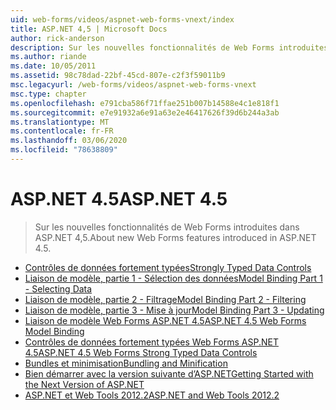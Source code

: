 ```yaml
---
uid: web-forms/videos/aspnet-web-forms-vnext/index
title: ASP.NET 4,5 | Microsoft Docs
author: rick-anderson
description: Sur les nouvelles fonctionnalités de Web Forms introduites dans ASP.NET 4,5.
ms.author: riande
ms.date: 10/05/2011
ms.assetid: 98c78dad-22bf-45cd-807e-c2f3f59011b9
msc.legacyurl: /web-forms/videos/aspnet-web-forms-vnext
msc.type: chapter
ms.openlocfilehash: e791cba586f71ffae251b007b14588e4c1e818f1
ms.sourcegitcommit: e7e91932a6e91a63e2e46417626f39d6b244a3ab
ms.translationtype: MT
ms.contentlocale: fr-FR
ms.lasthandoff: 03/06/2020
ms.locfileid: "78638809"
---
```

# <a name="aspnet-45"></a><span data-ttu-id="fc612-103">ASP.NET 4.5</span><span class="sxs-lookup"><span data-stu-id="fc612-103">ASP.NET 4.5</span></span>

> <span data-ttu-id="fc612-104">Sur les nouvelles fonctionnalités de Web Forms introduites dans ASP.NET 4,5.</span><span class="sxs-lookup"><span data-stu-id="fc612-104">About new Web Forms features introduced in ASP.NET 4.5.</span></span>

- [<span data-ttu-id="fc612-105">Contrôles de données fortement typées</span><span class="sxs-lookup"><span data-stu-id="fc612-105">Strongly Typed Data Controls</span></span>](aspnet-vnext-videos-strongly-typed-data-controls.md)
- [<span data-ttu-id="fc612-106">Liaison de modèle, partie 1 - Sélection des données</span><span class="sxs-lookup"><span data-stu-id="fc612-106">Model Binding Part 1 - Selecting Data</span></span>](aspnet-vnext-videos-model-binding-part-1-selecting-data.md)
- [<span data-ttu-id="fc612-107">Liaison de modèle, partie 2 - Filtrage</span><span class="sxs-lookup"><span data-stu-id="fc612-107">Model Binding Part 2 - Filtering</span></span>](aspnet-vnext-videos-model-binding-part-2-filtering.md)
- [<span data-ttu-id="fc612-108">Liaison de modèle, partie 3 - Mise à jour</span><span class="sxs-lookup"><span data-stu-id="fc612-108">Model Binding Part 3 - Updating</span></span>](aspnet-vnext-videos-model-binding-part-3-updating.md)
- [<span data-ttu-id="fc612-109">Liaison de modèle Web Forms ASP.NET 4.5</span><span class="sxs-lookup"><span data-stu-id="fc612-109">ASP.NET 4.5 Web Forms Model Binding</span></span>](aspnet-45-web-forms-model-binding.md)
- [<span data-ttu-id="fc612-110">Contrôles de données fortement typées Web Forms ASP.NET 4.5</span><span class="sxs-lookup"><span data-stu-id="fc612-110">ASP.NET 4.5 Web Forms Strong Typed Data Controls</span></span>](aspnet-45-web-forms-strong-typed-data-controls.md)
- [<span data-ttu-id="fc612-111">Bundles et minimisation</span><span class="sxs-lookup"><span data-stu-id="fc612-111">Bundling and Minification</span></span>](aspnet-vnext-videos-bundling-and-minification.md)
- [<span data-ttu-id="fc612-112">Bien démarrer avec la version suivante d’ASP.NET</span><span class="sxs-lookup"><span data-stu-id="fc612-112">Getting Started with the Next Version of ASP.NET</span></span>](getting-started-with-the-next-version-of-aspnet.md)
- [<span data-ttu-id="fc612-113">ASP.NET et Web Tools 2012.2</span><span class="sxs-lookup"><span data-stu-id="fc612-113">ASP.NET and Web Tools 2012.2</span></span>](aspnet-and-web-tools-20122.md)
